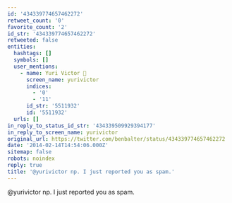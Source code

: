 ```yaml
---
id: '434339774657462272'
retweet_count: '0'
favorite_count: '2'
id_str: '434339774657462272'
retweeted: false
entities:
  hashtags: []
  symbols: []
  user_mentions:
    - name: Yuri Victor 🖤
      screen_name: yurivictor
      indices:
        - '0'
        - '11'
      id_str: '5511932'
      id: '5511932'
  urls: []
in_reply_to_status_id_str: '434339509929394177'
in_reply_to_screen_name: yurivictor
original_url: https://twitter.com/benbalter/status/434339774657462272
date: '2014-02-14T14:54:06.000Z'
sitemap: false
robots: noindex
reply: true
title: '@yurivictor np. I just reported you as spam.'
---
```


@yurivictor np. I just reported you as spam.